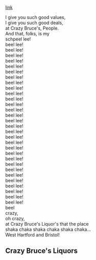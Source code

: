 
[link](#crazy-bruces-liquors)

I give you such good values, <br>
I give you such good deals, <br>
at Crazy Bruce's, People. <br>
And that, folks, is my <br>
schpeel lee! <br>
beel lee! <br>
beel lee! <br>
beel lee! <br>
beel lee! <br>
beel lee! <br>
beel lee! <br>
beel lee! <br>
beel lee! <br>
beel lee! <br>
beel lee! <br>
beel lee! <br>
beel lee! <br>
beel lee! <br>
beel lee! <br>
beel lee! <br>
beel lee! <br>
beel lee! <br>
beel lee! <br>
beel lee! <br>
beel lee! <br>
beel lee! <br>
beel lee! <br>
beel lee! <br>
beel lee! <br>
beel lee! <br>
beel lee! <br>
beel lee! <br>
beel lee! <br>
beel lee! <br>
beel lee! <br>
beel <br>
crazy, <br>
oh crazy, <br>
at Crazy Bruce's Liquor's that the place <br>
shaka chaka shaka chaka shaka chaka... <br>
West Hartford and Bristol! <br>

<h2> Crazy Bruce's Liquors
